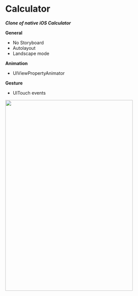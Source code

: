 # Calculator

***Clone of native iOS Calculator***

**General**
* No Storyboard
* Autolayout
* Landscape mode

**Animation**
* UIViewPropertyAnimator

**Gesture**
* UITouch events

<img src="https://user-images.githubusercontent.com/54902273/166101839-3b2fbbe1-be30-416e-95d9-42ce5935694a.gif" width="400" height="600" />

